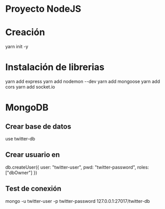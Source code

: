 # Proyecto NodeJS
# Creación
yarn init -y
# Instalación de librerias
yarn add express
yarn add nodemon --dev
yarn add mongoose
yarn add cors
yarn add socket.io

# MongoDB
## Crear base de datos
use twitter-db
## Crear usuario en
db.createUser({ user: "twitter-user", pwd: "twitter-password", roles: ["dbOwner"] })
## Test de conexión
mongo -u twitter-user -p twitter-password 127.0.0.1:27017/twitter-db